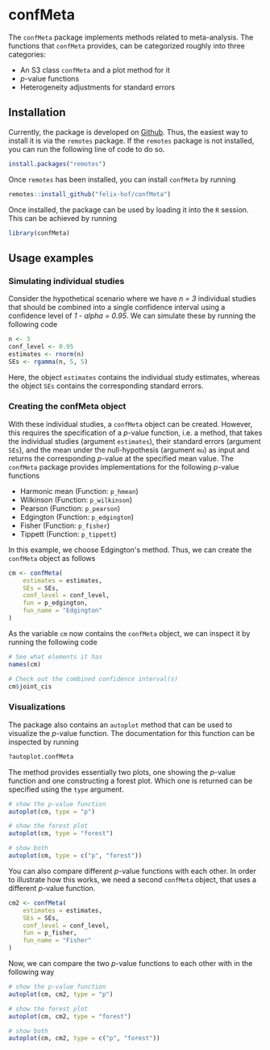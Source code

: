 # confMeta

The `confMeta` package implements methods related to meta-analysis. The
functions that `confMeta` provides, can be categorized roughly into three
categories:

* An S3 class `confMeta` and a plot method for it
* *p*-value functions
* Heterogeneity adjustments for standard errors

## Installation

Currently, the package is developed on
[Github](https://github.com/felix-hof/confMeta). Thus, the easiest way to
install it is via the `remotes` package. If the `remotes` package is not
installed, you can run the following line of code to do so.

```r
install.packages("remotes")
```

Once `remotes` has been installed, you can install `confMeta` by running

```r
remotes::install_github("felix-hof/confMeta")
```

Once installed, the package can be used by loading it into the `R` session. This
can be achieved by running

```r
library(confMeta)
```

## Usage examples


### Simulating individual studies
Consider the hypothetical scenario where we have *n = 3* individual studies
that should be combined into a single confidence interval using a confidence
level of *1 - alpha = 0.95*. We can simulate these by running the following code

```r
n <- 3
conf_level <- 0.95
estimates <- rnorm(n)
SEs <- rgamma(n, 5, 5)
```

Here, the object `estimates` contains the individual study estimates, whereas
the object `SEs` contains the corresponding standard errors.

### Creating the confMeta object

With these individual studies, a `confMeta` object can be created. However, this
requires the specification of a *p*-value function, i.e. a method, that takes
the individual studies (argument `estimates`), their standard errors
(argument `SEs`), and the mean under the null-hypothesis (argument `mu`)
as input and returns the corresponding *p*-value at the specified mean value.
The `confMeta` package provides implementations for the following *p*-value
functions

* Harmonic mean (Function: `p_hmean`)
* Wilkinson (Function: `p_wilkinson`)
* Pearson (Function: `p_pearson`)
* Edgington (Function: `p_edgington`)
* Fisher (Function: `p_fisher`)
* Tippett (Function: `p_tippett`)

In this example, we choose Edgington's method. Thus, we can create the 
`confMeta` object as follows

```r
cm <- confMeta(
    estimates = estimates,
    SEs = SEs,
    conf_level = conf_level,
    fun = p_edgington,
    fun_name = "Edgington"
)
```

As the variable `cm` now contains the `confMeta` object, we can inspect it by
running the following code 

```r
# See what elements it has
names(cm)

# Check out the combined confidence interval(s)
cm$joint_cis
```

### Visualizations

The package also contains an `autoplot` method that can be used to visualize the
*p*-value function. The documentation for this function can be inspected by
running

```r
?autoplot.confMeta
```

The method provides essentially two plots, one showing the *p*-value
function and one constructing a forest plot. Which one is returned can be
specified using the `type` argument.

```r
# show the p-value function
autoplot(cm, type = "p")

# show the forest plot
autoplot(cm, type = "forest")

# show both
autoplot(cm, type = c("p", "forest"))
```

You can also compare different *p*-value functions with each other. In order to
illustrate how this works, we need a second `confMeta` object, that uses a
different *p*-value function.

```r
cm2 <- confMeta(
    estimates = estimates,
    SEs = SEs,
    conf_level = conf_level,
    fun = p_fisher,
    fun_name = "Fisher"
)
```

Now, we can compare the two *p*-value functions to each other with in the
following way

```r
# show the p-value function
autoplot(cm, cm2, type = "p")

# show the forest plot
autoplot(cm, cm2, type = "forest")

# show both
autoplot(cm, cm2, type = c("p", "forest"))
```
